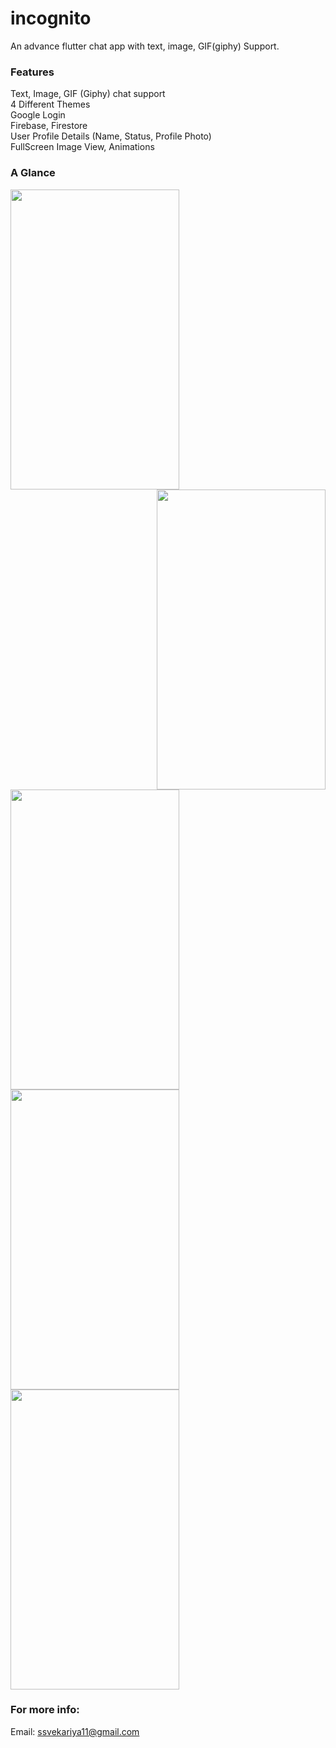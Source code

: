 # incognito

An advance flutter chat app with text, image, GIF(giphy) Support.

### Features
Text, Image, GIF (Giphy) chat support <br>
4 Different Themes <br>
Google Login <br>
Firebase, Firestore <br>
User Profile Details (Name, Status, Profile Photo) <br>
FullScreen Image View, Animations <br>

### A Glance
<img align="left" src="https://user-images.githubusercontent.com/52414184/82304295-c4fba300-99d9-11ea-8c31-75a255b2e477.png" width=270 height=480>
<img align="right" src="https://user-images.githubusercontent.com/52414184/82304275-bd3bfe80-99d9-11ea-8ac9-38b189549cfc.png" width=270 height=480>
<img align="middle" src="https://user-images.githubusercontent.com/52414184/82304282-c1681c00-99d9-11ea-994b-cc0fffa680f0.png" width=270 height=480>
<img align="left" src="https://user-images.githubusercontent.com/52414184/82303886-2ec77d00-99d9-11ea-8f74-2f8b04fb2574.gif" width=270 height=480>
<img align="middle" src="https://user-images.githubusercontent.com/52414184/82303904-34bd5e00-99d9-11ea-820f-ba2dd4520fd4.gif" width=270 height=480>

### For more info:
Email: ssvekariya11@gmail.com